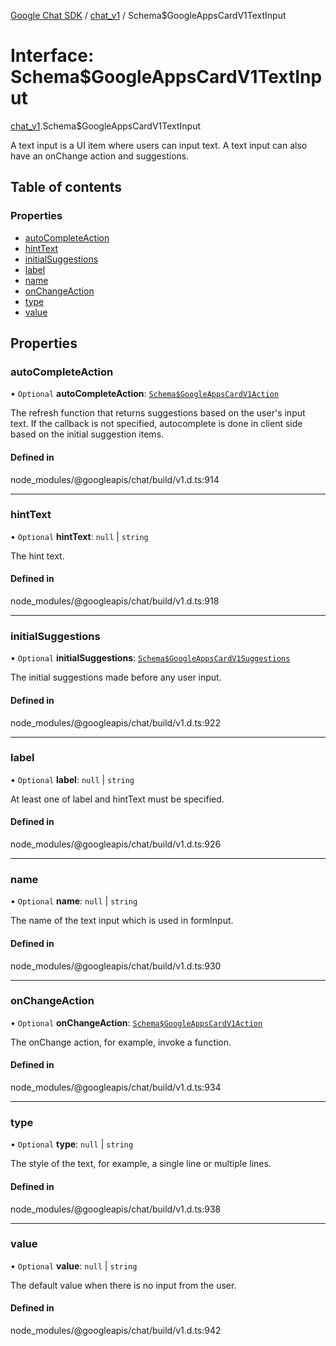 [Google Chat SDK](../README.md) / [chat\_v1](../modules/chat_v1.md) / Schema$GoogleAppsCardV1TextInput

# Interface: Schema$GoogleAppsCardV1TextInput

[chat_v1](../modules/chat_v1.md).Schema$GoogleAppsCardV1TextInput

A text input is a UI item where users can input text. A text input can also have an onChange action and suggestions.

## Table of contents

### Properties

- [autoCompleteAction](chat_v1.Schema_GoogleAppsCardV1TextInput.md#autocompleteaction)
- [hintText](chat_v1.Schema_GoogleAppsCardV1TextInput.md#hinttext)
- [initialSuggestions](chat_v1.Schema_GoogleAppsCardV1TextInput.md#initialsuggestions)
- [label](chat_v1.Schema_GoogleAppsCardV1TextInput.md#label)
- [name](chat_v1.Schema_GoogleAppsCardV1TextInput.md#name)
- [onChangeAction](chat_v1.Schema_GoogleAppsCardV1TextInput.md#onchangeaction)
- [type](chat_v1.Schema_GoogleAppsCardV1TextInput.md#type)
- [value](chat_v1.Schema_GoogleAppsCardV1TextInput.md#value)

## Properties

### autoCompleteAction

• `Optional` **autoCompleteAction**: [`Schema$GoogleAppsCardV1Action`](chat_v1.Schema_GoogleAppsCardV1Action.md)

The refresh function that returns suggestions based on the user's input text. If the callback is not specified, autocomplete is done in client side based on the initial suggestion items.

#### Defined in

node_modules/@googleapis/chat/build/v1.d.ts:914

___

### hintText

• `Optional` **hintText**: ``null`` \| `string`

The hint text.

#### Defined in

node_modules/@googleapis/chat/build/v1.d.ts:918

___

### initialSuggestions

• `Optional` **initialSuggestions**: [`Schema$GoogleAppsCardV1Suggestions`](chat_v1.Schema_GoogleAppsCardV1Suggestions.md)

The initial suggestions made before any user input.

#### Defined in

node_modules/@googleapis/chat/build/v1.d.ts:922

___

### label

• `Optional` **label**: ``null`` \| `string`

At least one of label and hintText must be specified.

#### Defined in

node_modules/@googleapis/chat/build/v1.d.ts:926

___

### name

• `Optional` **name**: ``null`` \| `string`

The name of the text input which is used in formInput.

#### Defined in

node_modules/@googleapis/chat/build/v1.d.ts:930

___

### onChangeAction

• `Optional` **onChangeAction**: [`Schema$GoogleAppsCardV1Action`](chat_v1.Schema_GoogleAppsCardV1Action.md)

The onChange action, for example, invoke a function.

#### Defined in

node_modules/@googleapis/chat/build/v1.d.ts:934

___

### type

• `Optional` **type**: ``null`` \| `string`

The style of the text, for example, a single line or multiple lines.

#### Defined in

node_modules/@googleapis/chat/build/v1.d.ts:938

___

### value

• `Optional` **value**: ``null`` \| `string`

The default value when there is no input from the user.

#### Defined in

node_modules/@googleapis/chat/build/v1.d.ts:942
